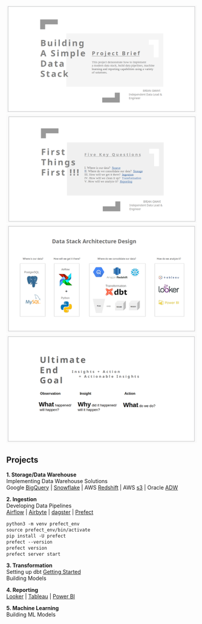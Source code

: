 ![airflowbanner](assets/imgs/IV.png)
![airflowbanner](assets/imgs/I.png)
![airflowbanner](assets/imgs/II.png)
![airflowbanner](assets/imgs/III.png)

## Projects  
**1. Storage/Data Warehouse**  
Implementing Data Warehouse Solutions   
Google [BigQuery](https://cloud.google.com/bigquery/docs/sandbox) | [Snowflake](https://docs.snowflake.com/en/user-guide-getting-started) | AWS [Redshift](https://aws.amazon.com/redshift/getting-started/) | AWS [s3](https://docs.aws.amazon.com/AmazonS3/latest/userguide/GetStartedWithS3.html) | Oracle [ADW](https://apexapps.oracle.com/pls/apex/f?p=44785:50:6507125748187:::50:P50_COURSE_ID,P50_EVENT_ID:251,5925)   

**2. Ingestion**  
Developing Data Pipelines  
[Airflow](https://github.com/BrianGwayi/portfolio/blob/main/Airflow/etl.py) | [Airbyte]() | [dagster]() | [Prefect]()   

```
python3 -m venv prefect_env   
source prefect_env/bin/activate   
pip install -U prefect   
prefect --version    
prefect version    
prefect server start
```
**3. Transformation**  
Setting up dbt [Getting Started]()   
Building Models  

**4. Reporting**   
[Looker]() | [Tableau]() | [Power BI]()  

**5. Machine Learning**   
Building ML Models  

